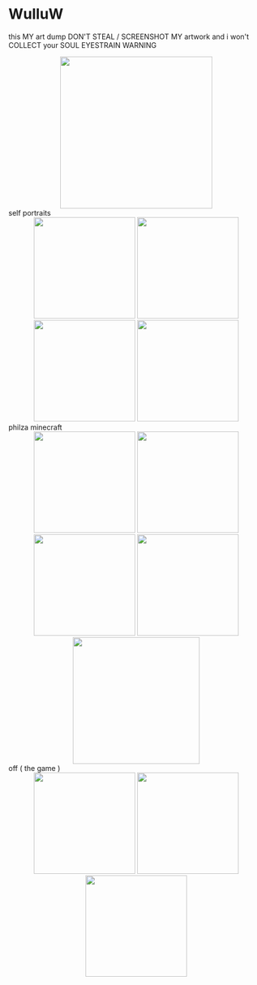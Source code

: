 # WulluW
this MY art dump DON'T STEAL / SCREENSHOT MY artwork and i won't COLLECT your SOUL
EYESTRAIN WARNING
<div align="center">
  <img src="https://file.garden/Zn4VyXfEdAHVeqaq/IMG_1763.gif" width="300">
</div>
self portraits
<div align="center">
  <img src="https://file.garden/Zn4VyXfEdAHVeqaq/IMG_1825.png" width="200">
  <img src="https://file.garden/Zn4VyXfEdAHVeqaq/IMG_2287.png" width="200">
  <img src="https://file.garden/Zn4VyXfEdAHVeqaq/IMG_1714.png" width="200">
  <img src="https://file.garden/Zn4VyXfEdAHVeqaq/IMG_1680.png" width="200">
</div>
philza minecraft
<div align="center">
  <img src="https://file.garden/Zn4VyXfEdAHVeqaq/IMG_2296.png" width="200">
  <img src="https://file.garden/Zn4VyXfEdAHVeqaq/IMG_1823.png" width="200">
  <img src="https://file.garden/Zn4VyXfEdAHVeqaq/IMG_1677.png" width="200">
  <img src="https://file.garden/Zn4VyXfEdAHVeqaq/IMG_2291.png" width="200">
</div>
<div align="center">
  <img src="https://file.garden/Zn4VyXfEdAHVeqaq/IMG_2297.png" width="250">
</div>
off ( the game )
<div align="center">
 
  <img src="https://file.garden/Zn4VyXfEdAHVeqaq/IMG_2299.png" width="200">
  <img src="https://file.garden/Zn4VyXfEdAHVeqaq/IMG_1646.png" width="200">
  <img src="https://file.garden/Zn4VyXfEdAHVeqaq/IMG_1645.png" width="200">
</div>
